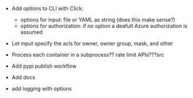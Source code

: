 - Add options to CLI with Click:
    - options for input: file or YAML as string (does this make sense?)
    - options for authorization: if no option a deafult Azure authorization is assumed
- Let input specify the acls for owner, owner group, mask, and other
- Process each container in a subprocess?? rate limit APIs???src

- Add pypi publish workflow
- Add docs
- add logging with options
